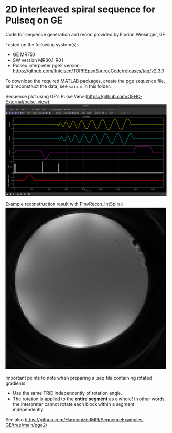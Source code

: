 # 2D interleaved spiral sequence for Pulseq on GE 

Code for sequence generation and recon provided by Florian Wiesinger, GE

Tested on the following system(s):
* GE MR750
* SW version MR30.1\_R01
* Pulseq interpreter pge2 version: https://github.com/jfnielsen/TOPPEpsdSourceCode/releases/tag/v2.3.0

To download the required MATLAB packages,
create the pge sequence file, and reconstruct the data, see `main.m` in this folder.

Sequence plot using GE's Pulse View (https://github.com/GEHC-External/pulse-view):  
![Sequence plot](PulseView.png)

Example reconstruction result with PinvRecon\_IntSpiral:  
![Example image](1.png)

Important points to note when preparing a .seq file containing rotated gradients:
* Use the same TRID independently of rotation angle.
* The rotation is applied to the **entire segment** as a whole!
  In other words, the interpreter cannot rotate each block 
  within a segment independently.

See also https://github.com/HarmonizedMRI/SequenceExamples-GE/tree/main/pge2/
